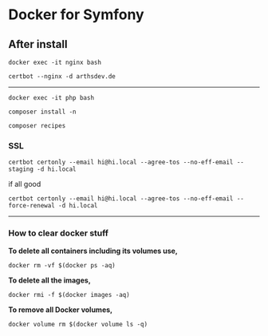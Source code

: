 # Docker for Symfony

## After install

`docker exec -it nginx bash`

`certbot --nginx -d arthsdev.de`

---

`docker exec -it php bash`

`composer install -n`

`composer recipes`

### SSL

`certbot certonly --email hi@hi.local --agree-tos --no-eff-email --staging -d hi.local`

if all good

``certbot certonly --email hi@hi.local --agree-tos --no-eff-email --force-renewal -d hi.local``

---

### How to clear docker stuff
**To delete all containers including its volumes use,**

`docker rm -vf $(docker ps -aq)`


**To delete all the images,**

`docker rmi -f $(docker images -aq)`

**To remove all Docker volumes,**

`docker volume rm $(docker volume ls -q)`
